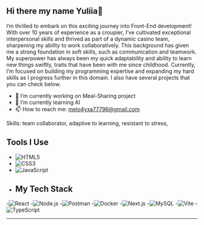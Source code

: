 ## Hi there  my name Yuliia👋

I’m thrilled to embark on this exciting journey into Front-End development! With over 10 years of experience as a croupier, I’ve cultivated exceptional interpersonal skills and thrived as part of a dynamic casino team, sharpening my ability to work collaboratively. This background has given me a strong foundation in soft skills, such as communication and teamwork. My superpower has always been my quick adaptability and ability to learn new things swiftly, traits that have been with me since childhood.
Currently, I’m focused on building my programming expertise and expanding my hard skills as I progress further in this domain. I also have several projects that you can check below.


- 🔭 I’m currently working on Meal-Sharing project
- 🌱 I’m currently learning AI
- 📫 How to reach me: melo4yxa77796@gmail.com

Skills:
team collaborator,
adaptive to learning,
resistant to stress,

## Tools I Use
- ![HTML5](https://img.shields.io/badge/HTML5-E34F26?style=flat&logo=html5&logoColor=white)
- ![CSS3](https://img.shields.io/badge/CSS3-1572B6?style=flat&logo=css3&logoColor=white)
- ![JavaScript](https://img.shields.io/badge/JavaScript-F7DF1E?style=flat&logo=javascript&logoColor=black)
- ## My Tech Stack
-![React](https://img.shields.io/badge/-React-61DAFB?style=flat&logo=react&logoColor=white)
-![Node.js](https://img.shields.io/badge/-Node.js-339933?style=flat&logo=node.js&logoColor=white)
-![Postman](https://img.shields.io/badge/Postman-FF6C37?style=flat&logo=postman&logoColor=white)
-![Docker](https://img.shields.io/badge/Docker-2496ED?style=flat&logo=docker&logoColor=white)
-![Next.js](https://img.shields.io/badge/Next.js-000000?style=flat&logo=next.js&logoColor=white)
-![MySQL](https://img.shields.io/badge/MySQL-4479A1?style=flat&logo=mysql&logoColor=white)
-![Vite](https://img.shields.io/badge/Vite-646CFF?style=flat&logo=vite&logoColor=white)
-![TypeScript](https://img.shields.io/badge/TypeScript-3178C6?style=flat&logo=typescript&logoColor=white)



------







